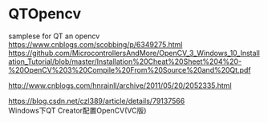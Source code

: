 # QTOpencv
samplese for QT an opencv
https://www.cnblogs.com/scobbing/p/6349275.html
https://github.com/MicrocontrollersAndMore/OpenCV_3_Windows_10_Installation_Tutorial/blob/master/Installation%20Cheat%20Sheet%204%20-%20OpenCV%203%20Compile%20From%20Source%20and%20Qt.pdf

http://www.cnblogs.com/hnrainll/archive/2011/05/20/2052335.html


https://blog.csdn.net/czl389/article/details/79137566  
Windows下QT Creator配置OpenCV(VC版)
